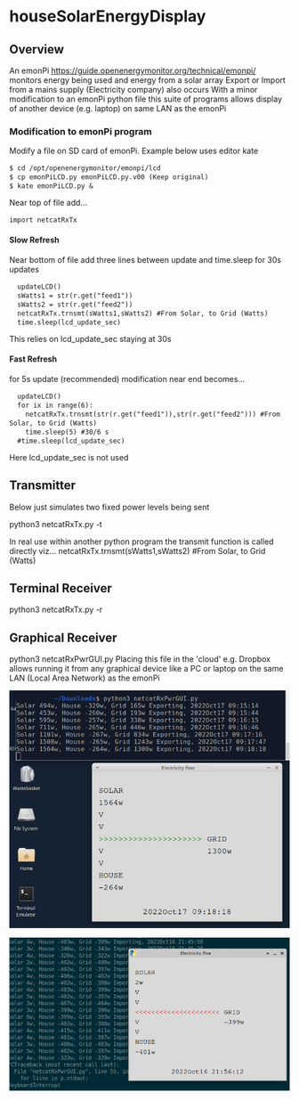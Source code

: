 # houseSolarEnergyDisplay
## Overview
An emonPi https://guide.openenergymonitor.org/technical/emonpi/ monitors energy being used and energy from a solar array
Export or Import from a mains supply (Electricity company) also occurs
With a minor modification to an emonPi python file this suite of programs allows display of another device (e.g. laptop)
on same LAN as the emonPi

### Modification to emonPi program
Modify a file on SD card of emonPi. Example below uses editor kate
```
$ cd /opt/openenergymonitor/emonpi/lcd
$ cp emonPiLCD.py emonPiLCD.py.v00 (Keep original)
$ kate emonPiLCD.py &
```
Near top of file add...

```
import netcatRxTx
```
#### Slow Refresh
Near bottom of file add three lines between update and time.sleep for 30s updates
```
  updateLCD() 
  sWatts1 = str(r.get("feed1"))
  sWatts2 = str(r.get("feed2"))
  netcatRxTx.trnsmt(sWatts1,sWatts2) #From Solar, to Grid (Watts)
  time.sleep(lcd_update_sec)
```
This relies on lcd_update_sec staying at 30s

#### Fast Refresh
for 5s update (recommended) modification near end becomes...
```
  updateLCD()
  for ix in range(6):
    netcatRxTx.trnsmt(str(r.get("feed1")),str(r.get("feed2"))) #From Solar, to Grid (Watts)
    time.sleep(5) #30/6 s
  #time.sleep(lcd_update_sec)
```
Here lcd_update_sec is not used

## Transmitter
Below just simulates two fixed power levels being sent

python3 netcatRxTx.py -t

In real use within another python program the transmit function is called directly viz...
netcatRxTx.trnsmt(sWatts1,sWatts2) #From Solar, to Grid (Watts)

## Terminal Receiver
python3 netcatRxTx.py -r

## Graphical Receiver
python3 netcatRxPwrGUI.py
Placing this file in the 'cloud' e.g. Dropbox allows running it from any graphical device like a PC or laptop on the same LAN (Local Area Network) as the emonPi

![Exporting](20221017_0917pwrExport.png)

![Importing](20221016wattsSolarDark.png)
